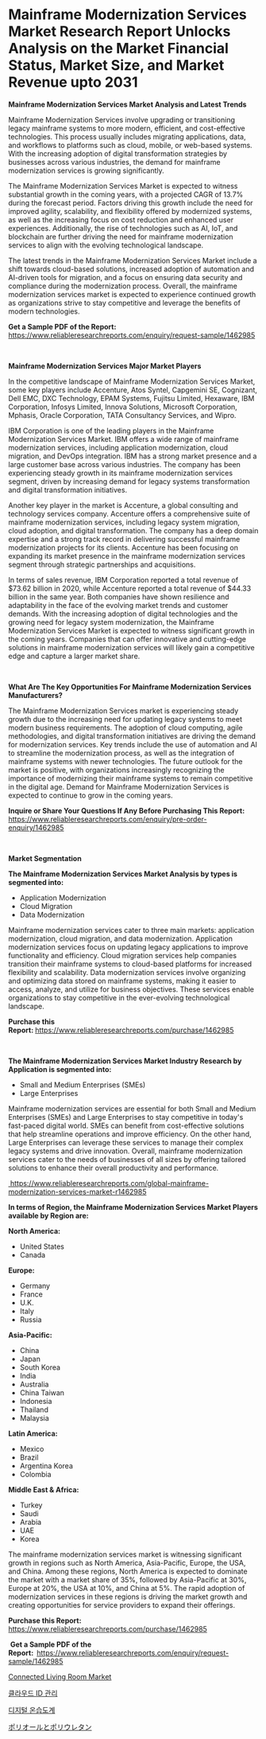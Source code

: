 <p><h1>Mainframe Modernization Services Market Research Report Unlocks Analysis on the Market Financial Status, Market Size, and Market Revenue upto 2031</h1></p><p><strong>Mainframe Modernization Services Market Analysis and Latest Trends</strong></p>
<p><p>Mainframe Modernization Services involve upgrading or transitioning legacy mainframe systems to more modern, efficient, and cost-effective technologies. This process usually includes migrating applications, data, and workflows to platforms such as cloud, mobile, or web-based systems. With the increasing adoption of digital transformation strategies by businesses across various industries, the demand for mainframe modernization services is growing significantly.</p><p>The Mainframe Modernization Services Market is expected to witness substantial growth in the coming years, with a projected CAGR of 13.7% during the forecast period. Factors driving this growth include the need for improved agility, scalability, and flexibility offered by modernized systems, as well as the increasing focus on cost reduction and enhanced user experiences. Additionally, the rise of technologies such as AI, IoT, and blockchain are further driving the need for mainframe modernization services to align with the evolving technological landscape.</p><p>The latest trends in the Mainframe Modernization Services Market include a shift towards cloud-based solutions, increased adoption of automation and AI-driven tools for migration, and a focus on ensuring data security and compliance during the modernization process. Overall, the mainframe modernization services market is expected to experience continued growth as organizations strive to stay competitive and leverage the benefits of modern technologies.</p></p>
<p><strong>Get a Sample PDF of the Report:&nbsp;</strong> <a href="https://www.reliableresearchreports.com/enquiry/request-sample/1462985">https://www.reliableresearchreports.com/enquiry/request-sample/1462985</a></p>
<p>&nbsp;</p>
<p><strong>Mainframe Modernization Services Major Market Players</strong></p>
<p><p>In the competitive landscape of Mainframe Modernization Services Market, some key players include Accenture, Atos Syntel, Capgemini SE, Cognizant, Dell EMC, DXC Technology, EPAM Systems, Fujitsu Limited, Hexaware, IBM Corporation, Infosys Limited, Innova Solutions, Microsoft Corporation, Mphasis, Oracle Corporation, TATA Consultancy Services, and Wipro. </p><p>IBM Corporation is one of the leading players in the Mainframe Modernization Services Market. IBM offers a wide range of mainframe modernization services, including application modernization, cloud migration, and DevOps integration. IBM has a strong market presence and a large customer base across various industries. The company has been experiencing steady growth in its mainframe modernization services segment, driven by increasing demand for legacy systems transformation and digital transformation initiatives.</p><p>Another key player in the market is Accenture, a global consulting and technology services company. Accenture offers a comprehensive suite of mainframe modernization services, including legacy system migration, cloud adoption, and digital transformation. The company has a deep domain expertise and a strong track record in delivering successful mainframe modernization projects for its clients. Accenture has been focusing on expanding its market presence in the mainframe modernization services segment through strategic partnerships and acquisitions.</p><p>In terms of sales revenue, IBM Corporation reported a total revenue of $73.62 billion in 2020, while Accenture reported a total revenue of $44.33 billion in the same year. Both companies have shown resilience and adaptability in the face of the evolving market trends and customer demands. With the increasing adoption of digital technologies and the growing need for legacy system modernization, the Mainframe Modernization Services Market is expected to witness significant growth in the coming years. Companies that can offer innovative and cutting-edge solutions in mainframe modernization services will likely gain a competitive edge and capture a larger market share.</p></p>
<p>&nbsp;</p>
<p><strong>What Are The Key Opportunities For Mainframe Modernization Services Manufacturers?</strong></p>
<p><p>The Mainframe Modernization Services market is experiencing steady growth due to the increasing need for updating legacy systems to meet modern business requirements. The adoption of cloud computing, agile methodologies, and digital transformation initiatives are driving the demand for modernization services. Key trends include the use of automation and AI to streamline the modernization process, as well as the integration of mainframe systems with newer technologies. The future outlook for the market is positive, with organizations increasingly recognizing the importance of modernizing their mainframe systems to remain competitive in the digital age. Demand for Mainframe Modernization Services is expected to continue to grow in the coming years.</p></p>
<p><strong>Inquire or Share Your Questions If Any Before Purchasing This Report:</strong> <a href="https://www.reliableresearchreports.com/enquiry/pre-order-enquiry/1462985">https://www.reliableresearchreports.com/enquiry/pre-order-enquiry/1462985</a></p>
<p>&nbsp;</p>
<p><strong>Market Segmentation</strong></p>
<p><strong>The Mainframe Modernization Services Market Analysis by types is segmented into:</strong></p>
<p><ul><li>Application Modernization</li><li>Cloud Migration</li><li>Data Modernization</li></ul></p>
<p><p>Mainframe modernization services cater to three main markets: application modernization, cloud migration, and data modernization. Application modernization services focus on updating legacy applications to improve functionality and efficiency. Cloud migration services help companies transition their mainframe systems to cloud-based platforms for increased flexibility and scalability. Data modernization services involve organizing and optimizing data stored on mainframe systems, making it easier to access, analyze, and utilize for business objectives. These services enable organizations to stay competitive in the ever-evolving technological landscape.</p></p>
<p><strong>Purchase this Report:&nbsp;</strong><a href="https://www.reliableresearchreports.com/purchase/1462985">https://www.reliableresearchreports.com/purchase/1462985</a></p>
<p>&nbsp;</p>
<p><strong>The Mainframe Modernization Services Market Industry Research by Application is segmented into:</strong></p>
<p><ul><li>Small and Medium Enterprises (SMEs)</li><li>Large Enterprises</li></ul></p>
<p><p>Mainframe modernization services are essential for both Small and Medium Enterprises (SMEs) and Large Enterprises to stay competitive in today's fast-paced digital world. SMEs can benefit from cost-effective solutions that help streamline operations and improve efficiency. On the other hand, Large Enterprises can leverage these services to manage their complex legacy systems and drive innovation. Overall, mainframe modernization services cater to the needs of businesses of all sizes by offering tailored solutions to enhance their overall productivity and performance.</p></p>
<p><a href="https://www.reliableresearchreports.com/global-mainframe-modernization-services-market-r1462985">&nbsp;https://www.reliableresearchreports.com/global-mainframe-modernization-services-market-r1462985</a></p>
<p><strong>In terms of Region, the Mainframe Modernization Services Market Players available by Region are:</strong></p>
<p>
    <p> <strong> North America: </strong>
        <ul>
            <li>United States</li>
            <li>Canada</li>
        </ul>
        </p> 
    <p> <strong> Europe: </strong>
        <ul>
            <li>Germany</li>
            <li>France</li>
            <li>U.K.</li>
            <li>Italy</li>
            <li>Russia</li>
        </ul>
        </p> 
    <p> <strong> Asia-Pacific: </strong>
        <ul>
            <li>China</li>
            <li>Japan</li>
            <li>South Korea</li>
            <li>India</li>
            <li>Australia</li>
            <li>China Taiwan</li>
            <li>Indonesia</li>
            <li>Thailand</li>
            <li>Malaysia</li>
        </ul>
        </p> 
    <p> <strong> Latin America: </strong>
        <ul>
            <li>Mexico</li>
            <li>Brazil</li>
            <li>Argentina Korea</li>
            <li>Colombia</li>
        </ul>
        </p> 
    <p> <strong> Middle East & Africa: </strong>
        <ul>
            <li>Turkey</li>
            <li>Saudi</li>
            <li>Arabia</li>
            <li>UAE</li>
            <li>Korea</li>
        </ul>
    </p>
    </p>
<p><p>The mainframe modernization services market is witnessing significant growth in regions such as North America, Asia-Pacific, Europe, the USA, and China. Among these regions, North America is expected to dominate the market with a market share of 35%, followed by Asia-Pacific at 30%, Europe at 20%, the USA at 10%, and China at 5%. The rapid adoption of modernization services in these regions is driving the market growth and creating opportunities for service providers to expand their offerings.</p></p>
<p><strong>Purchase this Report: </strong><a href="https://www.reliableresearchreports.com/purchase/1462985">https://www.reliableresearchreports.com/purchase/1462985</a></p>
<p>&nbsp;<strong>Get a Sample PDF of the Report:&nbsp;&nbsp;</strong><a href="https://www.reliableresearchreports.com/enquiry/request-sample/1462985">https://www.reliableresearchreports.com/enquiry/request-sample/1462985</a></p>
<p><strong></strong></p>
<p><p><a href="https://issuu.com/reportprime-2/docs/connected-living-room-market-size-2030.pptx">Connected Living Room Market</a></p><p><a href="https://medium.com/@fly879567/%ED%81%B4%EB%9D%BC%EC%9A%B0%EB%93%9C-%EC%8B%A0%EC%9B%90-%EA%B4%80%EB%A6%AC-%EC%8B%9C%EC%9E%A5-%EC%8B%9C%EC%9E%A5-cagr-%EC%8B%9C%EC%9E%A5-%EB%8F%99%ED%96%A5-%EB%B0%8F-%EC%84%B1%EC%9E%A5-%EC%A0%84%EB%9E%B5%EC%97%90-%EB%8C%80%ED%95%9C-%ED%86%B5%EC%B0%B0%EB%A0%A5-40e87c7f34f5">클라우드 ID 관리</a></p><p><a href="https://github.com/sougarounis/Market-Research-Report-List-3/blob/main/604384358882.md">디지털 온습도계</a></p><p><a href="https://medium.com/@amandasantosxavier51/%E3%83%9D%E3%83%AA%E3%82%AA%E3%83%BC%E3%83%AB%E3%81%8A%E3%82%88%E3%81%B3%E3%83%9D%E3%83%AA%E3%82%A6%E3%83%AC%E3%82%BF%E3%83%B3%E5%B8%82%E5%A0%B4-%E7%A8%AE%E9%A1%9E-%E7%94%A8%E9%80%94-%E5%9C%B0%E7%90%86%E5%88%A5%E3%81%AB%E3%81%8A%E3%81%91%E3%82%8B%E5%8C%85%E6%8B%AC%E7%9A%84%E3%81%AA%E8%A9%95%E4%BE%A1-960c705e8198">ポリオールとポリウレタン</a></p></p>